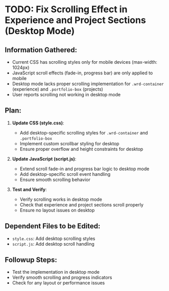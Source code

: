 # TODO: Fix Scrolling Effect in Experience and Project Sections (Desktop Mode)

## Information Gathered:
- Current CSS has scrolling styles only for mobile devices (max-width: 1024px)
- JavaScript scroll effects (fade-in, progress bar) are only applied to mobile
- Desktop mode lacks proper scrolling implementation for `.wrd-container` (experience) and `.portfolio-box` (projects)
- User reports scrolling not working in desktop mode

## Plan:
1. **Update CSS (style.css)**:
   - Add desktop-specific scrolling styles for `.wrd-container` and `.portfolio-box`
   - Implement custom scrollbar styling for desktop
   - Ensure proper overflow and height constraints for desktop

2. **Update JavaScript (script.js)**:
   - Extend scroll fade-in and progress bar logic to desktop mode
   - Add desktop-specific scroll event handling
   - Ensure smooth scrolling behavior

3. **Test and Verify**:
   - Verify scrolling works in desktop mode
   - Check that experience and project sections scroll properly
   - Ensure no layout issues on desktop

## Dependent Files to be Edited:
- `style.css`: Add desktop scrolling styles
- `script.js`: Add desktop scroll handling

## Followup Steps:
- Test the implementation in desktop mode
- Verify smooth scrolling and progress indicators
- Check for any layout or performance issues
